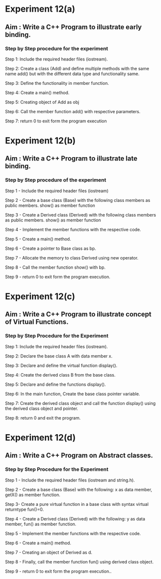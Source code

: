 # Experiment 12(a)
## Aim : Write a C++ Program to illustrate early binding.
### Step by Step procedure for the experiment
Step 1: Include the required header files (iostream).

Step 2: Create a class (Add) and define multiple methods with the same name add() but with the different data type and functionality same.

Step 3: Define the functionality in member function.

Step 4: Create a main() method.

Step 5: Creating object of Add as obj

Step 6: Call the member function add() with respective parameters.

Step 7: return 0 to exit form the program execution

# Experiment 12(b)
## Aim : Write a C++ Program to illustrate late binding.
### Step by Step procedure of the experiment
Step 1 - Include the required header files (iostream)

Step 2 - Create a base class (Base) with the following class members as public members. show() as member function

Step 3 - Create a Derived class (Derived) with the following class members as public members. show() as member function

Step 4 - Implement the member functions with the respective code.

Step 5 - Create a main() method.

Step 6 - Create a pointer to Base class as bp.

Step 7 - Allocate the memory to class Derived using new operator.

Step 8 - Call the member function show() with bp.

Step 9 - return 0 to exit form the program execution.

# Experiment 12(c)
## Aim : Write a C++ Program to illustrate concept of Virtual Functions.
### Step by Step Procedure for the Experiment
Step 1: Include the required header files (iostream).

Step 2: Declare the base class A with data member x.

Step 3: Declare and define the virtual function display().

Step 4: Create the derived class B from the base class.

Step 5: Declare and define the functions display().

Step 6: In the main function, Create the base class pointer variable.

Step 7: Create the derived class object and call the function display() using the derived class object and pointer.

Step 8: return 0 and exit the program.

# Experiment 12(d)
## Aim : Write a C++ Program on Abstract classes.
### Step by Step Procedure for the Experiment
Step 1 - Include the required header files (iostream and string.h).

Step 2 - Create a base class (Base) with the following: x as data member, getX() as member function.

Step 3- Create a pure virtual function in a base class with syntax virtual returntype fun()=0.

Step 4 - Create a Derived class (Derived) with the following: y as data member, fun() as member function.

Step 5 - Implement the member functions with the respective code.

Step 6 - Create a main() method.

Step 7 - Creating an object of Derived as d.

Step 8 - Finally, call the member function fun() using derived class object.

Step 9 - return 0 to exit form the program execution..
